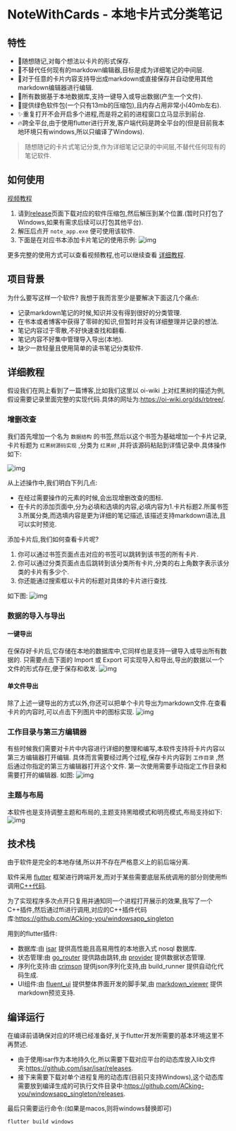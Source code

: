 # NoteWithCards - 本地卡片式分类笔记
## 特性
* 👀随想随记,对每个想法以卡片的形式保存.
* 🤺不替代任何现有的markdown编辑器,目标是成为详细笔记的中间层.
* 💪对于任意的卡片内容支持导出成markdown或直接保存并自动使用其他markdown编辑器进行编辑.
* 📲所有数据基于本地数据库,支持一键导入或导出数据(产生一个文件).
* 📗提供绿色软件包(一个只有13mb的压缩包),且内存占用非常小(40mb左右).
* ✨重复打开不会开启多个进程,而是将之前的进程窗口立马显示到前台.
* 🔥跨全平台,由于使用flutter进行开发,客户端代码是跨全平台的(但是目前我本地环境只有windows,所以只编译了Windows).
> 随想随记的卡片式笔记分类,作为详细笔记记录的中间层,不替代任何现有的笔记软件.
## 如何使用
[视频教程]()
1. 请到[release](https://github.com/ACking-you/NoteWithCard/releases)页面下载对应的软件压缩包,然后解压到某个位置.(暂时只打包了Windows,如果有需求后续可以打包其他平台).
2. 解压后点开 `note_app.exe` 便可使用该软件.
3. 下面是在对应书本添加卡片笔记的使用示例:
    ![img](./doc/editor.gif)

更多完整的使用方式可以查看视频教程,也可以继续查看 [详细教程]().
## 项目背景
为什么要写这样一个软件?
我想于我而言至少是要解决下面这几个痛点:
* 记录markdown笔记的时候,知识并没有得到很好的分类管理. 
* 在书本或者博客中获得了零碎的知识,但暂时并没有详细整理并记录的想法.
* 笔记内容过于零散,不好快速查找和翻看.
* 笔记内容不好集中管理导入导出(本地).
* 缺少一款轻量且使用简单的读书笔记分类软件.

## 详细教程
假设我们在网上看到了一篇博客,比如我们这里以 oi-wiki 上对红黑树的描述为例,假设需要记录里面完整的实现代码.具体的网址为:https://oi-wiki.org/ds/rbtree/.
### 增删改查
我们首先增加一个名为 `数据结构` 的书签,然后以这个书签为基础增加一个卡片记录,卡片标题为 `红黑树源码实现` ,分类为 `红黑树` ,并将该源码粘贴到详情记录中.具体操作如下:

![img](doc/add_book_card.gif)

从上述操作中,我们明白下列几点:
* 在经过需要操作的元素的时候,会出现增删改查的图标.
* 在卡片的添加页面中,分为必填和选填的内容,必填内容为1.卡片标题2.所属书签3.所属分类,而选填内容是更为详细的笔记描述,该描述支持markdown语法,且可以实时预览.

添加卡片后,我们如何查看卡片呢?
1. 你可以通过书签页面点击对应的书签可以跳转到该书签的所有卡片.
2. 你可以通过分类页面点击后跳转到该分类所有卡片,分类的右上角数字表示该分类的卡片有多少个.
3. 你还能通过搜索框以卡片的标题对具体的卡片进行查找.

如下图:
![img](doc/show_card.gif)

### 数据的导入与导出

#### 一键导出
在保存好卡片后,它存储在本地的数据库中,它同样也是支持一键导入或导出所有数据的.
只需要点击下面的 Import 或 Export 可实现导入和导出,导出的数据以一个文件的形式存在,便于保存和收发.
![img](doc/img1.png)
#### 单文件导出
除了上述一键导出的方式以外,你还可以把单个卡片导出为markdown文件.在查看卡片的内容时,可以点击下列图片中的图标实现.
![img](doc/img2.png)

### 工作目录与第三方编辑器
有些时候我们需要对卡片中内容进行详细的整理和编写,本软件支持将卡片内容以第三方编辑器打开编辑.
具体而言需要经过两个过程,保存卡片内容到 `工作目录` ,然后通过你指定的第三方编辑器打开这个文件.
第一次使用需要手动指定工作目录和需要打开的编辑器.
如图:
![img](doc/open_editor.gif)

### 主题与布局
本软件也是支持调整主题和布局的,主题支持黑暗模式和明亮模式,布局支持如下:
![img](doc/theme.gif)

## 技术栈
由于软件是完全的本地存储,所以并不存在严格意义上的前后端分离.

软件采用 [flutter](https://flutter.cn/) 框架进行跨端开发,而对于某些需要底层系统调用的部分则使用ffi调用[C++代码](https://github.com/ACking-you/windowsapp_singleton).

为了实现程序多次点开只复用并通知同一个进程打开展示的效果,我写了一个C++插件,然后通过ffi进行调用,对应的C++插件代码库:https://github.com/ACking-you/windowsapp_singleton

用到的flutter插件:
* 数据库:由 [isar](https://github.com/isar/isar) 提供高性能且高易用性的本地嵌入式 nosql 数据库.
* 状态管理:由 [go_router](https://pub.dev/packages/go_router) 提供路由跳转,由 [provider](https://github.com/rrousselGit/provider) 提供数据状态管理.
* 序列化支持:由 [crimson](https://github.com/simc/crimson) 提供json序列化支持,由 build_runner 提供自动化代码生成.
* UI组件:由 [fluent_ui](https://github.com/bdlukaa/fluent_ui) 提供整体界面开发的脚手架,由 [markdown_viewer](https://github.com/tagnote-app/markdown_viewer) 提供markdown预览支持.


## 编译运行

在编译前请确保对应的环境已经准备好,关于flutter开发所需要的基本环境这里不再赘述.

* 由于使用isar作为本地持久化,所以需要下载对应平台的动态库放入lib文件夹:https://github.com/isar/isar/releases. 
* 接下来需要下载对单个进程复用的动态库(目前只支持Windows),这个动态库需要放到编译生成的可执行文件目录中:https://github.com/ACking-you/windowsapp_singleton/releases.

最后只需要运行命令:(如果是macos,则将windows替换即可)
```shell
flutter build windows
```